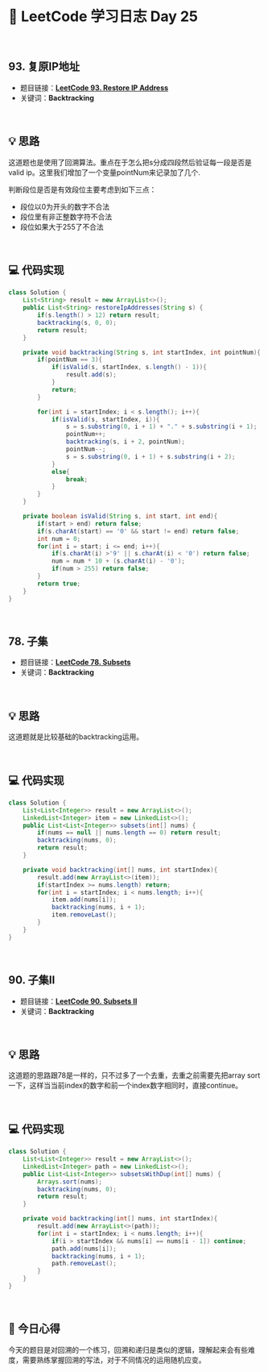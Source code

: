 # 📝 LeetCode 学习日志 Day 25

<br>

## 93. 复原IP地址 
- 题目链接：[**LeetCode 93. Restore IP Address**](https://leetcode.com/problems/restore-ip-addresses/)
- 关键词：**Backtracking**  

<br>

## 💡 思路
这道题也是使用了回溯算法。重点在于怎么把s分成四段然后验证每一段是否是valid ip。这里我们增加了一个变量pointNum来记录加了几个.

判断段位是否是有效段位主要考虑到如下三点：

 - 段位以0为开头的数字不合法
 - 段位里有非正整数字符不合法
 - 段位如果大于255了不合法


<br>

## 💻 代码实现
```java
class Solution {
    List<String> result = new ArrayList<>();
    public List<String> restoreIpAddresses(String s) {
        if(s.length() > 12) return result;
        backtracking(s, 0, 0);
        return result;
    }

    private void backtracking(String s, int startIndex, int pointNum){
        if(pointNum == 3){
            if(isValid(s, startIndex, s.length() - 1)){
                result.add(s);
            }
            return;
        }

        for(int i = startIndex; i < s.length(); i++){
            if(isValid(s, startIndex, i)){
                s = s.substring(0, i + 1) + "." + s.substring(i + 1);
                pointNum++;
                backtracking(s, i + 2, pointNum);
                pointNum--;
                s = s.substring(0, i + 1) + s.substring(i + 2);
            }
            else{
                break;
            }
        }
    }

    private boolean isValid(String s, int start, int end){
        if(start > end) return false;
        if(s.charAt(start) == '0' && start != end) return false;
        int num = 0;
        for(int i = start; i <= end; i++){
            if(s.charAt(i) >'9' || s.charAt(i) < '0') return false;
            num = num * 10 + (s.charAt(i) - '0');
            if(num > 255) return false;
        }
        return true;
    }
}
```

<br>

## 78. 子集
- 题目链接：[**LeetCode 78. Subsets**](https://leetcode.com/problems/subsets/)
- 关键词：**Backtracking**

<br>

## 💡 思路
这道题就是比较基础的backtracking运用。


<br>

## 💻 代码实现
```java
class Solution {
    List<List<Integer>> result = new ArrayList<>();
    LinkedList<Integer> item = new LinkedList<>();
    public List<List<Integer>> subsets(int[] nums) {
        if(nums == null || nums.length == 0) return result;
        backtracking(nums, 0);
        return result;
    }

    private void backtracking(int[] nums, int startIndex){
        result.add(new ArrayList<>(item));
        if(startIndex >= nums.length) return;
        for(int i = startIndex; i < nums.length; i++){
            item.add(nums[i]);
            backtracking(nums, i + 1);
            item.removeLast();
        }
    }
}
```

<br>

## 90. 子集II
- 题目链接：[**LeetCode 90. Subsets II**](https://leetcode.com/problems/subsets-ii/)
- 关键词：**Backtracking**

<br>

## 💡 思路
这道题的思路跟78是一样的，只不过多了一个去重，去重之前需要先把array sort一下，这样当当前index的数字和前一个index数字相同时，直接continue。

<br>

## 💻 代码实现
```java
class Solution {
    List<List<Integer>> result = new ArrayList<>();
    LinkedList<Integer> path = new LinkedList<>();
    public List<List<Integer>> subsetsWithDup(int[] nums) {
        Arrays.sort(nums);
        backtracking(nums, 0);
        return result;
    }

    private void backtracking(int[] nums, int startIndex){
        result.add(new ArrayList<>(path));
        for(int i = startIndex; i < nums.length; i++){
            if(i > startIndex && nums[i] == nums[i - 1]) continue;
            path.add(nums[i]);
            backtracking(nums, i + 1);
            path.removeLast();
        }
    }
}
```

<br>

## 📝 今日心得
今天的题目是对回溯的一个练习，回溯和递归是类似的逻辑，理解起来会有些难度，需要熟练掌握回溯的写法，对于不同情况的运用随机应变。